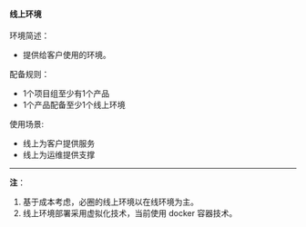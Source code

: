 #### 线上环境

环境简述：
* 提供给客户使用的环境。

配备规则：
* 1个项目组至少有1个产品
* 1个产品配备至少1个线上环境


使用场景:
* 线上为客户提供服务
* 线上为运维提供支撑

---

**注**：

1. 基于成本考虑，必圈的线上环境以在线环境为主。
2. 线上环境部署采用虚拟化技术，当前使用 docker 容器技术。